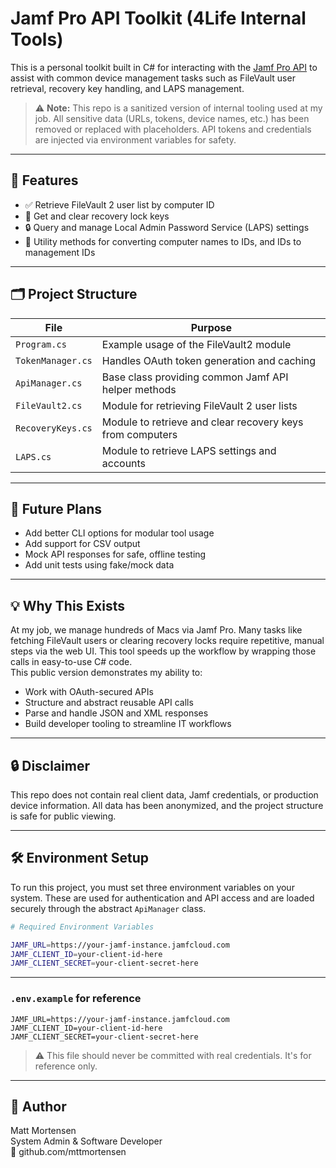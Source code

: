 # Jamf Pro API Toolkit (4Life Internal Tools)

This is a personal toolkit built in C# for interacting with the [Jamf Pro API](https://developer.jamf.com/) to assist with common device management tasks such as FileVault user retrieval, recovery key handling, and LAPS management.

> ⚠️ **Note:** This repo is a sanitized version of internal tooling used at my job. All sensitive data (URLs, tokens, device names, etc.) has been removed or replaced with placeholders. API tokens and credentials are injected via environment variables for safety.

---

## 🔧 Features

- ✅ Retrieve FileVault 2 user list by computer ID
- 🔑 Get and clear recovery lock keys
- 🔒 Query and manage Local Admin Password Service (LAPS) settings
- 🧠 Utility methods for converting computer names to IDs, and IDs to management IDs

---

## 🗂 Project Structure

| File              | Purpose                                                                 |
|-------------------|-------------------------------------------------------------------------|
| `Program.cs`       | Example usage of the FileVault2 module                                  |
| `TokenManager.cs`  | Handles OAuth token generation and caching                              |
| `ApiManager.cs`    | Base class providing common Jamf API helper methods                     |
| `FileVault2.cs`    | Module for retrieving FileVault 2 user lists                            |
| `RecoveryKeys.cs`  | Module to retrieve and clear recovery keys from computers               |
| `LAPS.cs`          | Module to retrieve LAPS settings and accounts                           |

---

## 🧪 Future Plans
- Add better CLI options for modular tool usage
- Add support for CSV output
- Mock API responses for safe, offline testing
- Add unit tests using fake/mock data

---

## 💡 Why This Exists
At my job, we manage hundreds of Macs via Jamf Pro. Many tasks like fetching FileVault users or clearing recovery locks require repetitive, manual steps via the web UI. This tool speeds up the workflow by wrapping those calls in easy-to-use C# code.  
This public version demonstrates my ability to:
- Work with OAuth-secured APIs
- Structure and abstract reusable API calls
- Parse and handle JSON and XML responses
- Build developer tooling to streamline IT workflows

---

## 🔒 Disclaimer
This repo does not contain real client data, Jamf credentials, or production device information. All data has been anonymized, and the project structure is safe for public viewing.

---

## 🛠 Environment Setup

To run this project, you must set three environment variables on your system. These are used for authentication and API access and are loaded securely through the abstract `ApiManager` class.

```bash
# Required Environment Variables

JAMF_URL=https://your-jamf-instance.jamfcloud.com
JAMF_CLIENT_ID=your-client-id-here
JAMF_CLIENT_SECRET=your-client-secret-here
```
---

### `.env.example` for reference

```env
JAMF_URL=https://your-jamf-instance.jamfcloud.com
JAMF_CLIENT_ID=your-client-id-here
JAMF_CLIENT_SECRET=your-client-secret-here
```

> ⚠️ This file should never be committed with real credentials. It's for reference only.


---

## 🧠 Author
Matt Mortensen  
System Admin & Software Developer  
🔗 github.com/mttmortensen  

